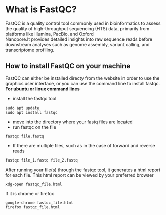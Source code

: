 # What is FastQC?  
FastQC is a quality control tool commonly used in bioinformatics to assess the quality of high-throughput sequencing (HTS) data, primarily from platforms like Illumina, PacBio, and Oxford  
Nanopore.It provides detailed insights into raw sequence reads before downstream analyses such as genome assembly, variant calling, and transcriptome profiling.  
## How to install FastQC on your machine
FastQC can either be installed directy from the website in order to use the graphics user interface, or you can use the command line to install fastqc.
**For ubuntu or linux command lines**
* install the fastqc tool
```
sudo apt update
sudo apt install fastqc
```
* move into the directory where your fastq files are located
* run fastqc on the file
```
fastqc file.fastq
```
* If there are multiple files, such as in the case of forward and reverse reads
```
fastqc file_1.fastq file_2.fastq
```
After running your file(s) through the fastqc tool, it generates a html report for each file. This html report can be viewed by your preferred browser

```
xdg-open fastqc_file.html
```
If it is chrome or firefox
```
google-chrome fastqc_file.html
firefox fastqc_file.html
```
